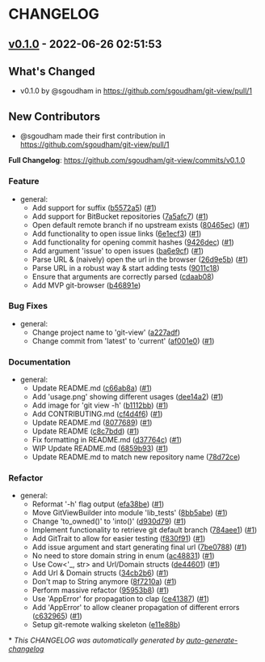 # CHANGELOG

## [v0.1.0](https://github.com/sgoudham/git-view/releases/tag/v0.1.0) - 2022-06-26 02:51:53

## What's Changed
* v0.1.0 by @sgoudham in https://github.com/sgoudham/git-view/pull/1

## New Contributors
* @sgoudham made their first contribution in https://github.com/sgoudham/git-view/pull/1

**Full Changelog**: https://github.com/sgoudham/git-view/commits/v0.1.0

### Feature

- general:
  - Add support for suffix ([b5572a5](https://github.com/sgoudham/git-view/commit/b5572a5adc407e2f10d3671e1bdc5b6c8daaecc4)) ([#1](https://github.com/sgoudham/git-view/pull/1))
  - Add support for BitBucket repositories ([7a5afc7](https://github.com/sgoudham/git-view/commit/7a5afc7354a5aaa9fff57e8d92f1d8af647a66c1)) ([#1](https://github.com/sgoudham/git-view/pull/1))
  - Open default remote branch if no upstream exists ([80465ec](https://github.com/sgoudham/git-view/commit/80465ec51488544d6d7f0ff6f39c64b4697994c8)) ([#1](https://github.com/sgoudham/git-view/pull/1))
  - Add functionality to open issue links ([6e1ecf3](https://github.com/sgoudham/git-view/commit/6e1ecf3657ba5a250d2f378dffbd3f271dee6f7b)) ([#1](https://github.com/sgoudham/git-view/pull/1))
  - Add functionality for opening commit hashes ([9426dec](https://github.com/sgoudham/git-view/commit/9426dec6ce8577403c536a99b8996a848f07f0d3)) ([#1](https://github.com/sgoudham/git-view/pull/1))
  - Add argument 'issue' to open issues ([ba6e9cf](https://github.com/sgoudham/git-view/commit/ba6e9cf95a4a595b6bc396529c16cd932da11ea7)) ([#1](https://github.com/sgoudham/git-view/pull/1))
  - Parse URL & (naively) open the url in the browser ([26d9e5b](https://github.com/sgoudham/git-view/commit/26d9e5bd093f0d5831c8c92e2731060a70ffe992)) ([#1](https://github.com/sgoudham/git-view/pull/1))
  - Parse URL in a robust way & start adding tests ([9011c18](https://github.com/sgoudham/git-view/commit/9011c18d4952a404b4638190b25293c25f634238))
  - Ensure that arguments are correctly parsed ([cdaab08](https://github.com/sgoudham/git-view/commit/cdaab08594c6ed0edcb49d9914a04a104ea2b610))
  - Add MVP git-browser ([b46891e](https://github.com/sgoudham/git-view/commit/b46891e84172d78fdd61d7bb9ed499376e1a8e29))

### Bug Fixes

- general:
  - Change project name to 'git-view' ([a227adf](https://github.com/sgoudham/git-view/commit/a227adfbfa96e1aec07c2818fd9fd519049d3898))
  - Change commit from 'latest' to 'current' ([af001e0](https://github.com/sgoudham/git-view/commit/af001e002a1ee564091916b99ddcf99229937c3e)) ([#1](https://github.com/sgoudham/git-view/pull/1))

### Documentation

- general:
  - Update README.md ([c66ab8a](https://github.com/sgoudham/git-view/commit/c66ab8a41e94861531eda4384e5400570f6e7ac5)) ([#1](https://github.com/sgoudham/git-view/pull/1))
  - Add 'usage.png' showing different usages ([dee14a2](https://github.com/sgoudham/git-view/commit/dee14a2f79d85b6d3da2987612e2acf4c288514a)) ([#1](https://github.com/sgoudham/git-view/pull/1))
  - Add image for 'git view -h' ([b1112bb](https://github.com/sgoudham/git-view/commit/b1112bbddc1d7de9dfb5b85aae6697da1a20d3f0)) ([#1](https://github.com/sgoudham/git-view/pull/1))
  - Add CONTRIBUTING.md ([cf4d4f6](https://github.com/sgoudham/git-view/commit/cf4d4f68b2d1f6c80f2d01a29f66649b356a75ac)) ([#1](https://github.com/sgoudham/git-view/pull/1))
  - Update README.md ([8077689](https://github.com/sgoudham/git-view/commit/8077689388814f4e7e2cd0af407ce0e82d9bc898)) ([#1](https://github.com/sgoudham/git-view/pull/1))
  - Update README ([c8c7bdd](https://github.com/sgoudham/git-view/commit/c8c7bdd1bde85484b324cb898b83f9c07c82208e)) ([#1](https://github.com/sgoudham/git-view/pull/1))
  - Fix formatting in README.md ([d37764c](https://github.com/sgoudham/git-view/commit/d37764c5a50e4252096a0f8f46dfc25e05136e31)) ([#1](https://github.com/sgoudham/git-view/pull/1))
  - WIP Update README.md ([6859b93](https://github.com/sgoudham/git-view/commit/6859b930ddfedc8439d8cfa404738e40f7e74892)) ([#1](https://github.com/sgoudham/git-view/pull/1))
  - Update README.md to match new repository name ([78d72ce](https://github.com/sgoudham/git-view/commit/78d72cef002838452127b4cb593e6af0e5bc11e5))

### Refactor

- general:
  - Reformat '-h' flag output ([efa38be](https://github.com/sgoudham/git-view/commit/efa38be50ad34dd3a14c6dad52d678aae1b1837f)) ([#1](https://github.com/sgoudham/git-view/pull/1))
  - Move GitViewBuilder into module 'lib_tests' ([8bb5abe](https://github.com/sgoudham/git-view/commit/8bb5abe048bee803d5191c12dbe71f5110b78073)) ([#1](https://github.com/sgoudham/git-view/pull/1))
  - Change 'to_owned()' to 'into()' ([d930d79](https://github.com/sgoudham/git-view/commit/d930d7992f2af7a06a6f5edfb351280081099338)) ([#1](https://github.com/sgoudham/git-view/pull/1))
  - Implement functionality to retrieve git default branch ([784aee1](https://github.com/sgoudham/git-view/commit/784aee17d37d5f8e092efcc9ce8499d939d9ce6a)) ([#1](https://github.com/sgoudham/git-view/pull/1))
  - Add GitTrait to allow for easier testing ([f830f91](https://github.com/sgoudham/git-view/commit/f830f914c5932681095ab09d9c9999f762b0eb54)) ([#1](https://github.com/sgoudham/git-view/pull/1))
  - Add issue argument and start generating final url ([7be0788](https://github.com/sgoudham/git-view/commit/7be0788dc72e3f6ec0fa0ffe1925a8e4a77121ac)) ([#1](https://github.com/sgoudham/git-view/pull/1))
  - No need to store domain string in enum ([ac48831](https://github.com/sgoudham/git-view/commit/ac48831a862ef3b9703f6877032b866ae6d06708)) ([#1](https://github.com/sgoudham/git-view/pull/1))
  - Use Cow<'_, str> and Url/Domain structs ([de44601](https://github.com/sgoudham/git-view/commit/de446012c1364a27a27dc8a4f23f2ec04bd76c91)) ([#1](https://github.com/sgoudham/git-view/pull/1))
  - Add Url & Domain structs ([34cb2b6](https://github.com/sgoudham/git-view/commit/34cb2b6ff5fca88a9b2e7caff388854d4c7a7259)) ([#1](https://github.com/sgoudham/git-view/pull/1))
  - Don't map to String anymore ([8f7210a](https://github.com/sgoudham/git-view/commit/8f7210a17e17abc1d8c332a5b730e1fd54e292e6)) ([#1](https://github.com/sgoudham/git-view/pull/1))
  - Perform massive refactor ([95953b8](https://github.com/sgoudham/git-view/commit/95953b87f30da5e269ca0c54995e03179c0d6228)) ([#1](https://github.com/sgoudham/git-view/pull/1))
  - Use 'AppError' for propagation to clap ([ce41387](https://github.com/sgoudham/git-view/commit/ce4138712e145d1740261cbcac8f286c340e9917)) ([#1](https://github.com/sgoudham/git-view/pull/1))
  - Add 'AppError' to allow cleaner propagation of different errors ([c632965](https://github.com/sgoudham/git-view/commit/c632965a2ac4b8e0115e8d72301f9f486e778869)) ([#1](https://github.com/sgoudham/git-view/pull/1))
  - Setup git-remote walking skeleton ([e11e88b](https://github.com/sgoudham/git-view/commit/e11e88b02b5f1d65c076eb1ae29f4046ae8a29be))

\* *This CHANGELOG was automatically generated by [auto-generate-changelog](https://github.com/BobAnkh/auto-generate-changelog)*
